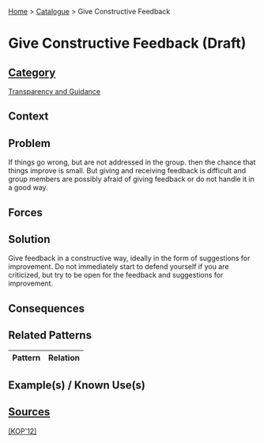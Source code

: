 [Home](../README.md) > [Catalogue](../Patterns_catalogue.md) > Give Constructive Feedback

# Give Constructive Feedback (Draft)

## [Category](categories/categories.md)

[Transparency and Guidance](categories/Transparency_and_Guidance.md)

## Context

## Problem

If things go wrong, but are not addressed in the group. then the chance that things improve is small. But giving and receiving feedback is difficult and group members are possibly afraid of giving feedback or do not handle it in a good way.

## Forces

## Solution

Give feedback in a constructive way, ideally in the form of suggestions for improvement. Do not immediately start to defend yourself if you are criticized, but try to be open for the feedback and suggestions for improvement.

## Consequences

## Related Patterns

|Pattern|Relation|
|--|--|
 
## Example(s) / Known Use(s)

## [Sources](../References.md)

[[KOP'12]](publications/kop12/kop12.md)
